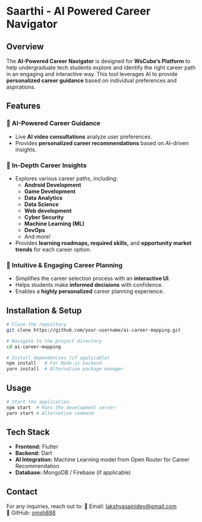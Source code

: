 # Saarthi - AI Powered Career Navigator

## Overview
The **AI-Powered Career Navigator** is designed for **WsCube’s Platform** to help undergraduate tech students explore and identify the right career path in an engaging and interactive way. This tool leverages AI to provide **personalized career guidance** based on individual preferences and aspirations.

## Features

### 🔹 AI-Powered Career Guidance
- Live **AI video consultations** analyze user preferences.
- Provides **personalized career recommendations** based on AI-driven insights.

### 🔹 In-Depth Career Insights
- Explores various career paths, including:
  - **Android Development**
  - **Game Development**
  - **Data Analytics**
  - **Data Science**
  - **Web development**
  - **Cyber Security**
  - **Machine Learning (ML)**
  - **DevOps**
  - And more!
- Provides **learning roadmaps, required skills,** and **opportunity market trends** for each career option.

### 🔹 Intuitive & Engaging Career Planning
- Simplifies the career selection process with an **interactive UI**.
- Helps students make **informed decisions** with confidence.
- Enables a **highly personalized** career planning experience.

## Installation & Setup
```bash
# Clone the repository
git clone https://github.com/your-username/ai-career-mapping.git

# Navigate to the project directory
cd ai-career-mapping

# Install dependencies (if applicable)
npm install   # For Node.js backend
yarn install  # Alternative package manager
```

## Usage
```bash
# Start the application
npm start  # Runs the development server
yarn start # Alternative command
```

## Tech Stack
- **Frontend:** Flutter 
- **Backend:** Dart
- **AI Integration:** Machine Learning model from Open Router for Career Recommendation
- **Database:** MongoDB / Firebase (if applicable)

## Contact
For any inquiries, reach out to:
📧 Email: lakshyasainidev@gmail.com  
🔗 GitHub: [omsh888](https://github.com/omsh888)
